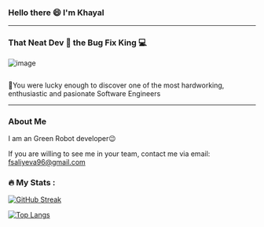 ### Hello there 😄 I'm Khayal  
---
### That Neat Dev 🌟 the Bug Fix King 💻 

![image](https://encrypted-tbn0.gstatic.com/images?q=tbn:ANd9GcQ4AUEge3vKrlZs8csaSUhtuOqNKM6W6TjupA&usqp=CAU)

<img src="https://komarev.com/ghpvc/?username=firuza-hub&style=flat-square&color=blue" alt=""/>

👻You were lucky enough to discover one of the most hardworking, enthusiastic and pasionate Software Engineers 

---
### About Me
I am an Green Robot developer😉

If you are willing to see me in your team, contact me via email: fsaliyeva96@gmail.com

### :fire: My Stats :

[![GitHub Streak](http://github-readme-streak-stats.herokuapp.com/?user=khayalsherif&theme=dark&background=0f7d7b)](https://git.io/streak-stats)                                     

[![Top Langs](https://github-readme-stats.vercel.app/api/top-langs/?username=khayalsherif&theme=dark&background=0f7d7b)](https://github.com/anuraghazra/github-readme-stats)        
